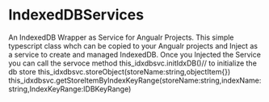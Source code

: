 # IndexedDBServices
An IndexedDB Wrapper as  Service for Angualr Projects.
This simple typescript class whch can be copied to your Angualr projects and Inject as a service to create and managed IndexedDB.
    Once you Injected the Service you can call the servoce method
    this_idxdbsvc.initIdxDB()// to initialize the db store
    this_idxdbsvc.storeObject(storeName:string,objectItem{})
    this_idxdbsvc.getStoreItemByIndexKeyRange(storeName:string,indexName:string,IndexKeyRange:IDBKeyRange)
